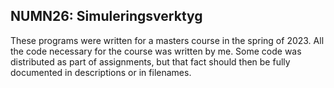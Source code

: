 ## NUMN26: Simuleringsverktyg

These programs were written for a masters course in the spring of 2023. 
All the code necessary for the course was written by me. 
Some code was distributed as part of assignments, but that fact should then be fully documented in descriptions or in filenames.
